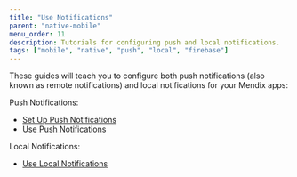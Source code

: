 ```yaml
---
title: "Use Notifications"
parent: "native-mobile"
menu_order: 11
description: Tutorials for configuring push and local notifications.
tags: ["mobile", "native", "push", "local", "firebase"]
---
```


These guides will teach you to configure both push notifications (also known as remote notifications) and local notifications for your Mendix apps:

Push Notifications:

* [Set Up Push Notifications](setting-up-native-push-notifications)
* [Use Push Notifications](native-remote-notifications)

Local Notifications:

* [Use Local Notifications](local-notif-parent)